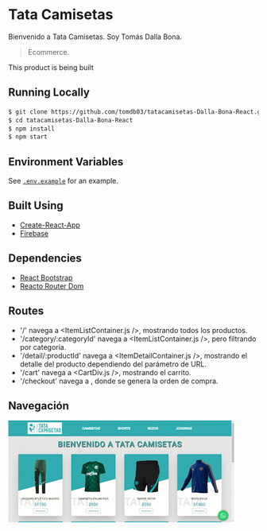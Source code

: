 # Tata Camisetas

Bienvenido a Tata Camisetas. Soy Tomás Dalla Bona.

> Ecommerce.

This product is being built

## Running Locally

```bash
$ git clone https://github.com/tomdb03/tatacamisetas-Dalla-Bona-React.git
$ cd tatacamisetas-Dalla-Bona-React
$ npm install
$ npm start
```

## Environment Variables

See [`.env.example`](https://github.com/szuviria/zuvcommerce/blob/main/.env.example) for an example.

## Built Using

- [Create-React-App](https://create-react-app.dev/)
- [Firebase](https://firebase.com)

## Dependencies

- [React Bootstrap](https://react-bootstrap.github.io/)
- [Reacto Router Dom](https://v5.reactrouter.com/web/guides/quick-start)

## Routes

- '/' navega a <ItemListContainer.js />, mostrando todos los productos.
- '/category/:categoryId' navega a <ItemListContainer.js />, pero filtrando por categoría.
- '/detail/:productId' navega a <ItemDetailContainer.js />, mostrando el detalle del producto dependiendo del parámetro de URL.
- '/cart' navega a <CartDiv.js />, mostrando el carrito.
- '/checkout' navega a <Checkout />, donde se genera la orden de compra.

## Navegación

![image](./public/navegacion.gif)